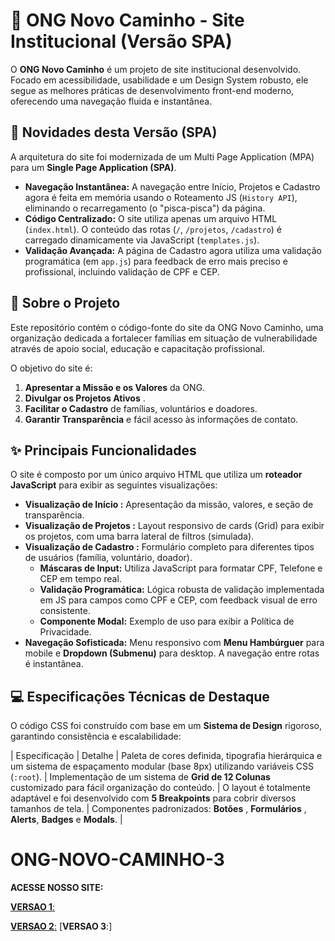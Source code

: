 # 🌿 ONG Novo Caminho - Site Institucional (Versão SPA)

O **ONG Novo Caminho** é um projeto de site institucional desenvolvido. Focado em acessibilidade, usabilidade e um Design System robusto, ele segue as melhores práticas de desenvolvimento front-end moderno, oferecendo uma navegação fluida e instantânea.

## 🚀 Novidades desta Versão (SPA)

A arquitetura do site foi modernizada de um Multi Page Application (MPA) para um **Single Page Application (SPA)**.

* **Navegação Instantânea:** A navegação entre Início, Projetos e Cadastro agora é feita em memória usando o Roteamento JS (`History API`), eliminando o recarregamento (o "pisca-pisca") da página.
* **Código Centralizado:** O site utiliza apenas um arquivo HTML (`index.html`). O conteúdo das rotas (`/`, `/projetos`, `/cadastro`) é carregado dinamicamente via JavaScript (`templates.js`).
* **Validação Avançada:** A página de Cadastro agora utiliza uma validação programática (em `app.js`) para feedback de erro mais preciso e profissional, incluindo validação de CPF e CEP.

## 🎯 Sobre o Projeto

Este repositório contém o código-fonte do site da ONG Novo Caminho, uma organização dedicada a fortalecer famílias em situação de vulnerabilidade através de apoio social, educação e capacitação profissional.

O objetivo do site é:
1.  **Apresentar a Missão e os Valores** da ONG.
2.  **Divulgar os Projetos Ativos** .
3.  **Facilitar o Cadastro** de famílias, voluntários e doadores.
4.  **Garantir Transparência** e fácil acesso às informações de contato.

## ✨ Principais Funcionalidades

O site é composto por um único arquivo HTML que utiliza um **roteador JavaScript** para exibir as seguintes visualizações:

* **Visualização de Início :** Apresentação da missão, valores, e seção de transparência.
* **Visualização de Projetos :** Layout responsivo de cards (Grid) para exibir os projetos, com uma barra lateral de filtros (simulada).
* **Visualização de Cadastro :** Formulário completo para diferentes tipos de usuários (família, voluntário, doador).
    * **Máscaras de Input:** Utiliza JavaScript para formatar CPF, Telefone e CEP em tempo real.
    * **Validação Programática:** Lógica robusta de validação implementada em JS para campos como CPF e CEP, com feedback visual de erro consistente.
    * **Componente Modal:** Exemplo de uso para exibir a Política de Privacidade.
* **Navegação Sofisticada:** Menu responsivo com **Menu Hambúrguer** para mobile e **Dropdown (Submenu)** para desktop. A navegação entre rotas é instantânea.

## 💻 Especificações Técnicas de Destaque

O código CSS foi construído com base em um **Sistema de Design** rigoroso, garantindo consistência e escalabilidade:

| Especificação | Detalhe |
 Paleta de cores definida, tipografia hierárquica e um sistema de espaçamento modular (base 8px) utilizando variáveis CSS (`:root`). |
 Implementação de um sistema de **Grid de 12 Colunas** customizado para fácil organização do conteúdo. |
 O layout é totalmente adaptável e foi desenvolvido com **5 Breakpoints** para cobrir diversos tamanhos de tela. |
 Componentes padronizados: **Botões** , **Formulários** , **Alerts**, **Badges** e **Modals**. |
 
 # ONG-NOVO-CAMINHO-3

 **ACESSE NOSSO SITE:**

 [**VERSAO 1**:](https://ongnovocaminho.neocities.org/)
 
 [**VERSAO 2**:](https://luanebonassoli.github.io/ONG-NOVO-CAMINHO-2/)
 [**VERSAO 3**:]
